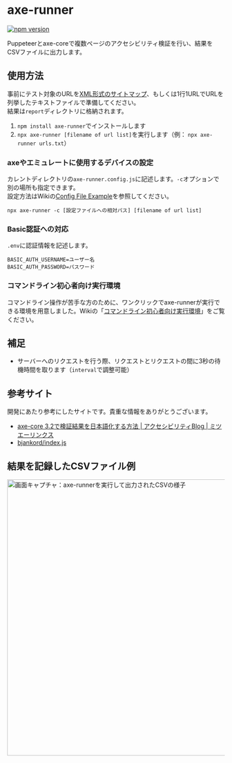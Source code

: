# axe-runner

[![npm version](https://badge.fury.io/js/axe-runner.svg)](https://badge.fury.io/js/axe-runner)

Puppeteerとaxe-coreで複数ページのアクセシビリティ検証を行い、結果をCSVファイルに出力します。

## 使用方法

事前にテスト対象のURLを[XML形式のサイトマップ](https://developers.google.com/search/docs/advanced/sitemaps/build-sitemap?hl=ja)、もしくは1行1URLでURLを列挙したテキストファイルで準備してください。  
結果は`report`ディレクトリに格納されます。

1. `npm install axe-runner`でインストールします
1. `npx axe-runner [filename of url list]`を実行します（例： `npx axe-runner urls.txt`）

### axeやエミュレートに使用するデバイスの設定

カレントディレクトリの`axe-runner.config.js`に記述します。`-c`オプションで別の場所も指定できます。  
設定方法はWikiの[Config File Example](https://github.com/hideki-a/axe-runner/wiki/Config-File-Example)を参照してください。

`npx axe-runner -c [設定ファイルへの相対パス] [filename of url list]`

### Basic認証への対応

`.env`に認証情報を記述します。

```
BASIC_AUTH_USERNAME=ユーザー名
BASIC_AUTH_PASSWORD=パスワード
```

### コマンドライン初心者向け実行環境

コマンドライン操作が苦手な方のために、ワンクリックでaxe-runnerが実行できる環境を用意しました。Wikiの「[コマンドライン初心者向け実行環境](https://github.com/hideki-a/axe-runner/wiki/%E3%82%B3%E3%83%9E%E3%83%B3%E3%83%89%E3%83%A9%E3%82%A4%E3%83%B3%E5%88%9D%E5%BF%83%E8%80%85%E5%90%91%E3%81%91%E5%AE%9F%E8%A1%8C%E7%92%B0%E5%A2%83)」をご覧ください。

## 補足

- サーバーへのリクエストを行う際、リクエストとリクエストの間に3秒の待機時間を取ります（`interval`で調整可能）

## 参考サイト

開発にあたり参考にしたサイトです。貴重な情報をありがとうございます。

- [axe-core 3.2で検証結果を日本語化する方法 | アクセシビリティBlog | ミツエーリンクス](https://www.mitsue.co.jp/knowledge/blog/a11y/201903/07_1700.html)
- [bjankord/index.js](https://gist.github.com/bjankord/c8afaf345b4499ca3b1267063ce48562)

## 結果を記録したCSVファイル例

<img src="https://www.anothersky.pw/assets/20191030_pic_02_1440w.png" alt="画面キャプチャ：axe-runnerを実行して出力されたCSVの様子" style="width: 640px; height: auto;">
